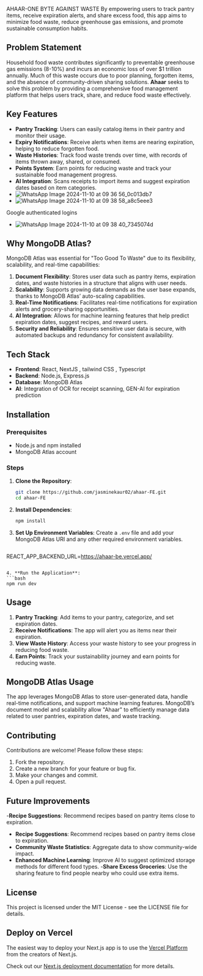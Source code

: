 AHAAR-ONE BYTE AGAINST WASTE 
By empowering users to track pantry items, receive expiration alerts, and share excess food, this app aims to minimize food waste, reduce greenhouse gas emissions, and promote sustainable consumption habits.

## Problem Statement

Household food waste contributes significantly to preventable greenhouse gas emissions (8-10%) and incurs an economic loss of over $1 trillion annually. Much of this waste occurs due to poor planning, forgotten items, and the absence of community-driven sharing solutions. **Ahaar** seeks to solve this problem by providing a comprehensive food management platform that helps users track, share, and reduce food waste effectively.

## Key Features

- **Pantry Tracking**: Users can easily catalog items in their pantry and monitor their usage.
- **Expiry Notifications**: Receive alerts when items are nearing expiration, helping to reduce forgotten food.
- **Waste Histories**: Track food waste trends over time, with records of items thrown away, shared, or consumed.
- **Points System**: Earn points for reducing waste and track your sustainable food management progress.
- **AI Integration**: Scans receipts to import items and suggest expiration dates based on item categories.
- ![WhatsApp Image 2024-11-10 at 09 36 56_0c013db7](https://github.com/user-attachments/assets/4670b971-7dae-4483-a39e-1006ce3f25e1)
- ![WhatsApp Image 2024-11-10 at 09 38 58_a8c5eee3](https://github.com/user-attachments/assets/9eb9007e-8776-4833-81f2-ae8e9804436d)

Google authenticated logins 

- ![WhatsApp Image 2024-11-10 at 09 38 40_7345074d](https://github.com/user-attachments/assets/3697f07f-8d53-45b0-a487-a7f6a1f95b9c)


## Why MongoDB Atlas?

MongoDB Atlas was essential for "Too Good To Waste" due to its flexibility, scalability, and real-time capabilities:
1. **Document Flexibility**: Stores user data such as pantry items, expiration dates, and waste histories in a structure that aligns with user needs.
2. **Scalability**: Supports growing data demands as the user base expands, thanks to MongoDB Atlas’ auto-scaling capabilities.
3. **Real-Time Notifications**: Facilitates real-time notifications for expiration alerts and grocery-sharing opportunities.
4. **AI Integration**: Allows for machine learning features that help predict expiration dates, suggest recipes, and reward users.
5. **Security and Reliability**: Ensures sensitive user data is secure, with automated backups and redundancy for consistent availability.

## Tech Stack

- **Frontend**: React, NextJS , tailwind CSS , Typescript
- **Backend**: Node.js, Express.js
- **Database**: MongoDB Atlas
- **AI**: Integration of OCR for receipt scanning, GEN-AI for expiration prediction
 
## Installation

### Prerequisites

- Node.js and npm installed
- MongoDB Atlas account

### Steps

1. **Clone the Repository**:
   ```bash
   git clone https://github.com/jasminekaur02/ahaar-FE.git
   cd ahaar-FE
   ```

2. **Install Dependencies**:
   ```bash
   npm install
   ```

3. **Set Up Environment Variables**:
   Create a `.env` file and add your MongoDB Atlas URI and any other required environment variables.
   ```plaintext
  REACT_APP_BACKEND_URL=https://ahaar-be.vercel.app/
   ```

4. **Run the Application**:
   ```bash
   npm run dev
   ```

## Usage

1. **Pantry Tracking**: Add items to your pantry, categorize, and set expiration dates.
2. **Receive Notifications**: The app will alert you as items near their expiration.
3. **View Waste History**: Access your waste history to see your progress in reducing food waste.
4. **Earn Points**: Track your sustainability journey and earn points for reducing waste.

## MongoDB Atlas Usage

The app leverages MongoDB Atlas to store user-generated data, handle real-time notifications, and support machine learning features. MongoDB’s document model and scalability allow "Ahaar" to efficiently manage data related to user pantries, expiration dates, and waste tracking.

## Contributing

Contributions are welcome! Please follow these steps:

1. Fork the repository.
2. Create a new branch for your feature or bug fix.
3. Make your changes and commit.
4. Open a pull request.

## Future Improvements
-**Recipe Suggestions**: Recommend recipes based on pantry items close to expiration.
- **Recipe Suggestions**: Recommend recipes based on pantry items close to expiration.
- **Community Waste Statistics**: Aggregate data to show community-wide impact.
- **Enhanced Machine Learning**: Improve AI to suggest optimized storage methods for different food types.
-**Share Excess Groceries**: Use the sharing feature to find people nearby who could use extra items.
## License

This project is licensed under the MIT License - see the LICENSE file for details.


## Deploy on Vercel

The easiest way to deploy your Next.js app is to use the [Vercel Platform](https://vercel.com/new?utm_medium=default-template&filter=next.js&utm_source=create-next-app&utm_campaign=create-next-app-readme) from the creators of Next.js.

Check out our [Next.js deployment documentation](https://nextjs.org/docs/app/building-your-application/deploying) for more details.
